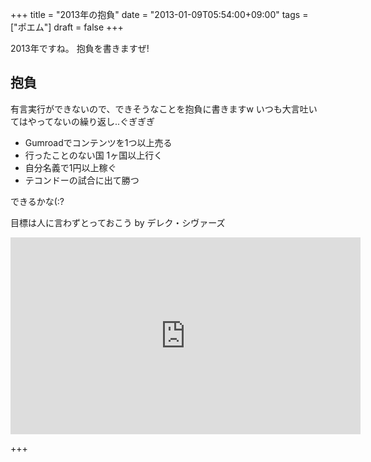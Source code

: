 +++
title =  "2013年の抱負"
date =  "2013-01-09T05:54:00+09:00"
tags = ["ポエム"]
draft = false
+++
<p>2013年ですね。
抱負を書きますぜ!</p>

## 抱負

<p>有言実行ができないので、できそうなことを抱負に書きますw
いつも大言吐いてはやってないの繰り返し..ぐぎぎぎ</p>


- Gumroadでコンテンツを1つ以上売る
- 行ったことのない国 1ヶ国以上行く
- 自分名義で1円以上稼ぐ
- テコンドーの試合に出て勝つ


<p>できるかな(:?</p>

<p>目標は人に言わずとっておこう by デレク・シヴァーズ</p>

<iframe src="http://embed.ted.com/talks/derek_sivers_keep_your_goals_to_yourself.html" width="560" height="315" frameborder="0" scrolling="no" webkitAllowFullScreen mozallowfullscreen allowFullScreen></iframe>

+++

